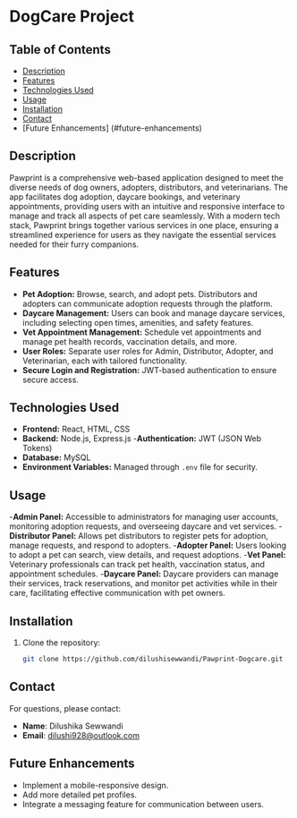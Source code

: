 # DogCare Project

## Table of Contents
- [Description](#description)
- [Features](#features)
- [Technologies Used](#technologies-used)
- [Usage](#usage)
- [Installation](#installation)
- [Contact](#contact)
- [Future Enhancements] (#future-enhancements)

## Description
Pawprint is a comprehensive web-based application designed to meet the diverse needs of dog owners, adopters, distributors, and veterinarians. The app facilitates dog adoption, daycare bookings, and veterinary appointments, providing users with an intuitive and responsive interface to manage and track all aspects of pet care seamlessly. With a modern tech stack, Pawprint brings together various services in one place, ensuring a streamlined experience for users as they navigate the essential services needed for their furry companions.

## Features
- **Pet Adoption:** Browse, search, and adopt pets. Distributors and adopters can communicate adoption requests through the platform.
- **Daycare Management:** Users can book and manage daycare services, including selecting open times, amenities, and safety features.
- **Vet Appointment Management:** Schedule vet appointments and manage pet health records, vaccination details, and more.
- **User Roles:** Separate user roles for Admin, Distributor, Adopter, and Veterinarian, each with tailored functionality.
- **Secure Login and Registration:** JWT-based authentication to ensure secure access.

## Technologies Used
- **Frontend:** React, HTML, CSS
- **Backend:** Node.js, Express.js
-**Authentication:** JWT (JSON Web Tokens)
- **Database:** MySQL
- **Environment Variables:** Managed through `.env` file for security.

## Usage
-**Admin Panel:** Accessible to administrators for managing user accounts, monitoring adoption requests, and overseeing daycare and vet services.
-**Distributor Panel:** Allows pet distributors to register pets for adoption, manage requests, and respond to adopters.
-**Adopter Panel:** Users looking to adopt a pet can search, view details, and request adoptions.
-**Vet Panel:** Veterinary professionals can track pet health, vaccination status, and appointment schedules.
-**Daycare Panel:** Daycare providers can manage their services, track reservations, and monitor pet activities while in their care, facilitating effective communication with pet owners.

## Installation
1. Clone the repository:
   ```bash
   git clone https://github.com/dilushisewwandi/Pawprint-Dogcare.git

## Contact
For questions, please contact:
- **Name**: Dilushika Sewwandi
- **Email**: dilushi928@outlook.com

## Future Enhancements
- Implement a mobile-responsive design.
- Add more detailed pet profiles.
- Integrate a messaging feature for communication between users.
